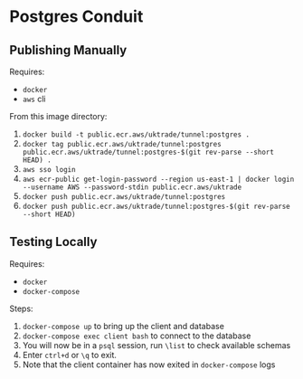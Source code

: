 # Postgres Conduit

## Publishing Manually

Requires:

- `docker`
- `aws` cli

From this image directory:

1. `docker build -t public.ecr.aws/uktrade/tunnel:postgres .`
2. `docker tag public.ecr.aws/uktrade/tunnel:postgres public.ecr.aws/uktrade/tunnel:postgres-$(git rev-parse --short HEAD) .`
3. `aws sso login`
4. `aws ecr-public get-login-password --region us-east-1 | docker login --username AWS --password-stdin public.ecr.aws/uktrade`
5. `docker push public.ecr.aws/uktrade/tunnel:postgres`
6. `docker push public.ecr.aws/uktrade/tunnel:postgres-$(git rev-parse --short HEAD)`

## Testing Locally

Requires:

- `docker`
- `docker-compose`

Steps:

1. `docker-compose up` to bring up the client and database
2. `docker-compose exec client bash` to connect to the database
3. You will now be in a `psql` session, run `\list` to check available schemas
4. Enter `ctrl+d` or `\q` to exit.
5. Note that the client container has now exited in `docker-compose` logs
